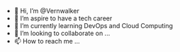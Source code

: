 - 👋 Hi, I’m @Vernwalker
- 👀 I’m aspire to have a tech career
- 🌱 I’m currently learning DevOps and Cloud Computing
- 💞️ I’m looking to collaborate on ...
- 📫 How to reach me ...

<!---
Vernwalker/Vernwalker is a ✨ special ✨ repository because its `README.md` (this file) appears on your GitHub profile.
You can click the Preview link to take a look at your changes.
--->
